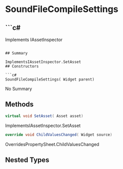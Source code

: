 # SoundFileCompileSettings

## ```c#
Implements IAssetInspector
```

## Summary

ImplementsIAssetInspector.SetAsset
## Constructors

```c#
SoundFileCompileSettings( Widget parent) 
```
No Summary
## Methods

```c#
virtual void SetAsset( Asset asset) 
```
ImplementsIAssetInspector.SetAsset
```c#
override void ChildValuesChanged( Widget source) 
```
OverridesPropertySheet.ChildValuesChanged
## Nested Types

